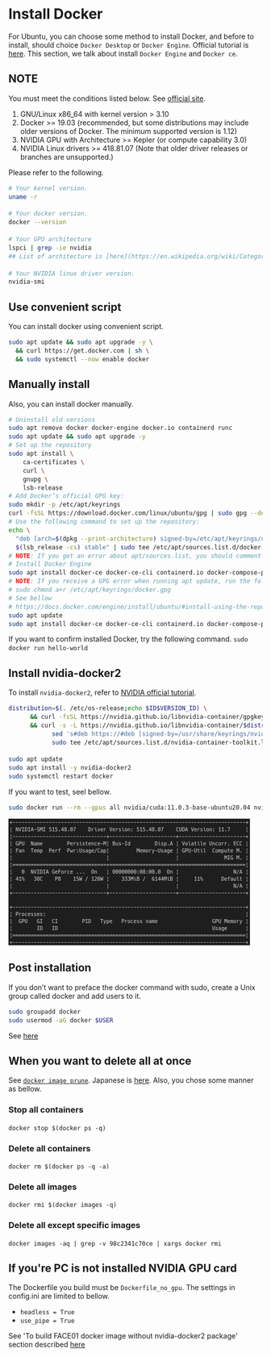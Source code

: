 # Install Docker

For Ubuntu, you can choose some method to install Docker, and before to install, should choice `Docker Desktop` or `Docker Engine`. Official tutorial is [here](https://docs.docker.com/engine/install/ubuntu/).
This section, we talk about install `Docker Engine` and `Docker ce`.

<!-- *If you're PC is not installed NVIDIA GPU card, refer [section]([docs/to_build_docker_image.md](Install_docker.md#if-youre-pc-is-not-installed-nvidia-gpu-card)) 'To build FACE01 docker image without nvidia-docker2 package'.* -->

## NOTE
You must meet the conditions listed below. See [official site](https://docs.nvidia.com/datacenter/cloud-native/container-toolkit/install-guide.html#platform-requirements).

1. GNU/Linux x86_64 with kernel version > 3.10
2. Docker >= 19.03 (recommended, but some distributions may include older versions of Docker. The minimum supported version is 1.12)
3. NVIDIA GPU with Architecture >= Kepler (or compute capability 3.0)
4. NVIDIA Linux drivers >= 418.81.07 (Note that older driver releases or branches are unsupported.)

Please refer to the following.
```bash
# Your kernel version.
uname -r

# Your docker version.
docker --version

# Your GPU architecture
lspci | grep -ie nvidia
## List of architecture is [here](https://en.wikipedia.org/wiki/Category:Nvidia_microarchitectures) and [here](https://en.wikipedia.org/wiki/List_of_Nvidia_graphics_processing_units) and [here](https://arnon.dk/matching-sm-architectures-arch-and-gencode-for-various-nvidia-cards/).

# Your NVIDIA linux driver version.
nvidia-smi
```

## Use convenient script
You can install docker using convenient script.
```bash
sudo apt update && sudo apt upgrade -y \
  && curl https://get.docker.com | sh \
  && sudo systemctl --now enable docker
```

## Manually install
Also, you can install docker manually.
```bash
# Uninstall old versions
sudo apt remove docker docker-engine docker.io containerd runc
sudo apt update && sudo apt upgrade -y
# Set up the repository
sudo apt install \
    ca-certificates \
    curl \
    gnupg \
    lsb-release
# Add Docker’s official GPG key:
sudo mkdir -p /etc/apt/keyrings
curl -fsSL https://download.docker.com/linux/ubuntu/gpg | sudo gpg --dearmor -o /etc/apt/keyrings/docker.gpg
# Use the following command to set up the repository:
echo \
  "deb [arch=$(dpkg --print-architecture) signed-by=/etc/apt/keyrings/docker.gpg] https://download.docker.com/linux/ubuntu \
  $(lsb_release -cs) stable" | sudo tee /etc/apt/sources.list.d/docker.list > /dev/null
# NOTE: If you get an error about apt/sources.list, you should comment out docker's line at sources.list.
# Install Docker Engine
sudo apt install docker-ce docker-ce-cli containerd.io docker-compose-plugin
# NOTE: If you receive a GPG error when running apt update, run the following command and then try to update your repo again.
# sudo chmod a+r /etc/apt/keyrings/docker.gpg
# See bellow
# https://docs.docker.com/engine/install/ubuntu/#install-using-the-repository
sudo apt update
sudo apt install docker-ce docker-ce-cli containerd.io docker-compose-plugin
```
If you want to confirm installed Docker, try the following command.
`sudo docker run hello-world`

## Install nvidia-docker2
To install `nvidia-docker2`, refer to [NVIDIA official tutorial](https://docs.nvidia.com/datacenter/cloud-native/container-toolkit/install-guide.html#setting-up-nvidia-container-toolkit).
```bash
distribution=$(. /etc/os-release;echo $ID$VERSION_ID) \
      && curl -fsSL https://nvidia.github.io/libnvidia-container/gpgkey | sudo gpg --dearmor -o /usr/share/keyrings/nvidia-container-toolkit-keyring.gpg \
      && curl -s -L https://nvidia.github.io/libnvidia-container/$distribution/libnvidia-container.list | \
            sed 's#deb https://#deb [signed-by=/usr/share/keyrings/nvidia-container-toolkit-keyring.gpg] https://#g' | \
            sudo tee /etc/apt/sources.list.d/nvidia-container-toolkit.list

sudo apt update
sudo apt install -y nvidia-docker2
sudo systemctl restart docker
```
If you want to test, seel bellow.
```bash
sudo docker run --rm --gpus all nvidia/cuda:11.0.3-base-ubuntu20.04 nvidia-smi
```
![](../../docs/img/PASTE_IMAGE_2022-07-25-10-24-45.png)

## Post installation
If you don’t want to preface the docker command with sudo, create a Unix group called docker and add users to it.
```bash
sudo groupadd docker
sudo usermod -aG docker $USER
```
See [here](https://docs.docker.com/engine/install/linux-postinstall/)

## When you want to delete all at once
See [`docker image prune`](https://docs.docker.com/config/pruning/).
Japanese is [here](https://docs.docker.jp/config/pruning.html).
Also, you chose some manner as bellow.
### Stop all containers
`docker stop $(docker ps -q)`
### Delete all containers
`docker rm $(docker ps -q -a)`
### Delete all images
`docker rmi $(docker images -q)`
### Delete all except specific images
`docker images -aq | grep -v 98c2341c70ce | xargs docker rmi`

## If you're PC is not installed NVIDIA GPU card
The Dockerfile you build must be `Dockerfile_no_gpu`.
The settings in config.ini are limited to bellow.
- `headless = True`
- `use_pipe = True`

See 'To build FACE01 docker image without nvidia-docker2 package' section described [here](./docker.md)